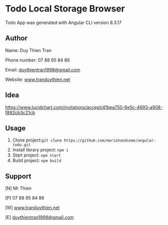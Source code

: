 # Todo Local Storage Browser

  Todo App was generated with Angular CLI version 8.3.17

## Author

  Name: Duy Thien Tran

  Phone number: 07 88 95 84 86

  Email: duythientran1998@gmail.com

  Website: www.tranduythien.net

## Idea

  https://www.lucidchart.com/invitations/accept/41bea750-6e5c-4693-a908-f892cb3c21cb

## Usage

  1. Clone project:`git clone https://github.com/mariohandsome/angular-todo.git`
  2. Install library project: `npm i`
  3. Start project: `npm start`
  4. Build project: `npm build`

## Support

  [N] Mr Thien

  [P] 07 88 95 84 86

  [W] www.tranduythien.net

  [E] duythientran1998@gmail.com
